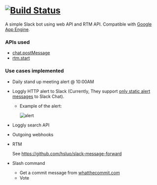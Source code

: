[![Build Status](https://travis-ci.org/hsluo/slack-bot.svg?branch=master)](https://travis-ci.org/hsluo/slack-bot)
==

A simple Slack bot using web API and RTM API. Compatible with [Google App Engine](https://cloud.google.com/appengine/docs).

### APIs used
- [chat.postMessage](https://api.slack.com/methods/chat.postMessage)
- [rtm.start](https://api.slack.com/methods/rtm.start)

### Use cases implemented
- Daily stand up meeting alert @ 10:00AM
- Loggly HTTP alert to Slack (Currently, They support [only static alert messages](https://www.loggly.com/docs/slack-alerts/) to Slack Chat). 
  - Example of the alert:

    ![alert](http://i.imgur.com/G45W1M6.png)
- Loggly search API
- Outgoing webhooks
- RTM

  See https://github.com/hsluo/slack-message-forward
- Slash command
  - Get a commit message from [whatthecommit.com](http://whatthecommit.com/)
  - Vote
